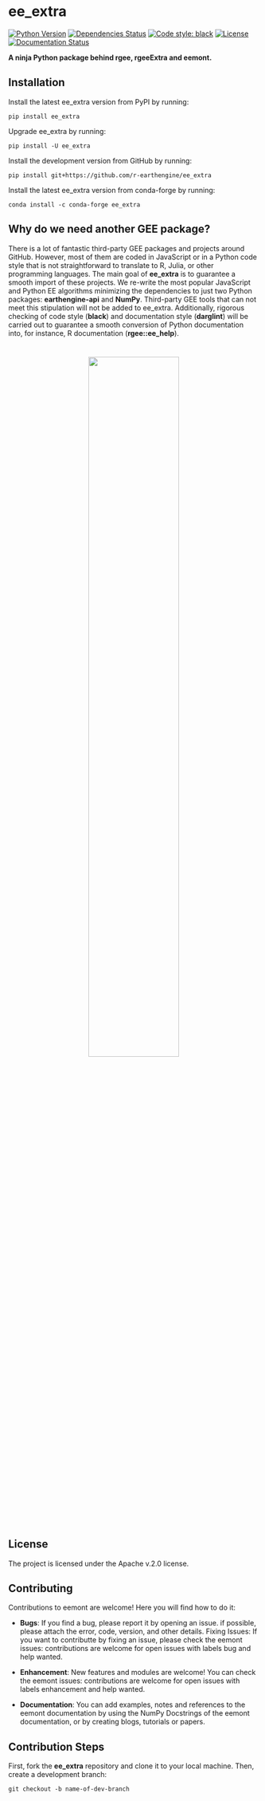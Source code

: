 # ee_extra

[![Python Version](https://img.shields.io/pypi/pyversions/ee_extra.svg)](https://pypi.org/project/ee_extra/)
[![Dependencies Status](https://img.shields.io/badge/dependencies-up%20to%20date-brightgreen.svg)](https://github.com/r-earthengine/ee_extra/pulls?utf8=%E2%9C%93&q=is%3Apr%20author%3Aapp%2Fdependabot)
[![Code style: black](https://img.shields.io/badge/code%20style-black-000000.svg)](https://github.com/psf/black)
[![License](https://img.shields.io/github/license/r-earthengine/ee_extra)](https://github.com/r-earthengine/ee_extra/blob/master/LICENSE)
[![Documentation Status](https://readthedocs.org/projects/ee-extra/badge/?version=latest)](https://ee-extra.readthedocs.io/en/latest/?badge=latest)

**A ninja Python package behind rgee, rgeeExtra and eemont.** 


## Installation

Install the latest ee_extra version from PyPI by running:

```
pip install ee_extra
```

Upgrade ee_extra by running:

```
pip install -U ee_extra
```

Install the development version from GitHub by running:

```
pip install git+https://github.com/r-earthengine/ee_extra
```

Install the latest ee_extra version from conda-forge by running:

```
conda install -c conda-forge ee_extra
```

## Why do we need another GEE package?

There is a lot of fantastic third-party GEE packages and projects around GitHub. However, most of them are coded in JavaScript or in a Python code style that is not straightforward to translate to R, Julia, or other programming languages. The main goal of **ee_extra** is to guarantee a smooth import of these projects. We
re-write the most popular JavaScript and Python EE algorithms minimizing the dependencies to just two Python packages: **earthengine-api** and **NumPy**. Third-party GEE tools that can not meet this stipulation will not be added to ee_extra. Additionally, rigorous checking of code style (**black**) and documentation style (**darglint**) will be carried out to guarantee a smooth conversion of Python documentation into, for instance, R documentation (**rgee::ee_help**).

<h1 align="center">
<img src=https://user-images.githubusercontent.com/16768318/119165340-ad784f80-ba5d-11eb-8d00-699eac93fb2c.png width=60%>
</h1>


## License

The project is licensed under the Apache v.2.0 license.

## Contributing

Contributions to eemont are welcome! Here you will find how to do it:

- **Bugs**: If you find a bug, please report it by opening an issue. if possible, please attach the error, code, version, and other details.
Fixing Issues: If you want to contributte by fixing an issue, please check the eemont issues: contributions are welcome for open issues with labels bug and help wanted.

- **Enhancement**: New features and modules are welcome! You can check the eemont issues: contributions are welcome for open issues with labels enhancement and help wanted.

- **Documentation**: You can add examples, notes and references to the eemont documentation by using the NumPy Docstrings of the eemont documentation, or by creating blogs, tutorials or papers.


## Contribution Steps

First, fork the **ee_extra** repository and clone it to your local machine. Then, create a development branch:

```
git checkout -b name-of-dev-branch
```


